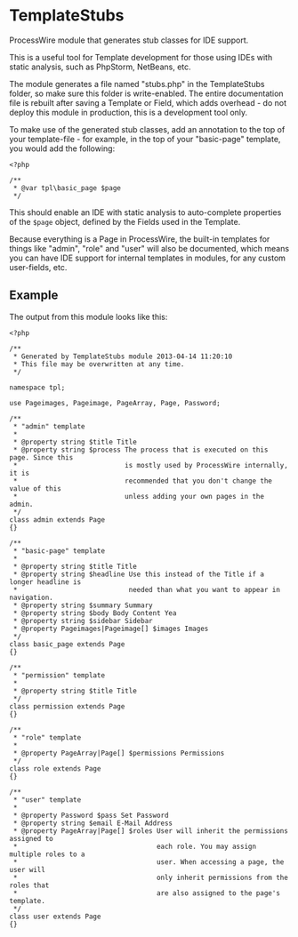 TemplateStubs
=============

ProcessWire module that generates stub classes for IDE support.

This is a useful tool for Template development for those using IDEs with static
analysis, such as PhpStorm, NetBeans, etc.

The module generates a file named "stubs.php" in the TemplateStubs folder, so
make sure this folder is write-enabled. The entire documentation file is rebuilt
after saving a Template or Field, which adds overhead - do not deploy this module
in production, this is a development tool only.

To make use of the generated stub classes, add an annotation to the top of
your template-file - for example, in the top of your "basic-page" template, you
would add the following:

    <?php
    
    /**
     * @var tpl\basic_page $page
     */

This should enable an IDE with static analysis to auto-complete properties
of the `$page` object, defined by the Fields used in the Template.

Because everything is a Page in ProcessWire, the built-in templates for
things like "admin", "role" and "user" will also be documented, which means
you can have IDE support for internal templates in modules, for any custom
user-fields, etc.


Example
-------

The output from this module looks like this:

    <?php

    /**
     * Generated by TemplateStubs module 2013-04-14 11:20:10
     * This file may be overwritten at any time.
     */

    namespace tpl;

    use Pageimages, Pageimage, PageArray, Page, Password;

    /**
     * "admin" template
     *
     * @property string $title Title
     * @property string $process The process that is executed on this page. Since this
     *                           is mostly used by ProcessWire internally, it is
     *                           recommended that you don't change the value of this
     *                           unless adding your own pages in the admin.
     */
    class admin extends Page
    {}

    /**
     * "basic-page" template
     *
     * @property string $title Title
     * @property string $headline Use this instead of the Title if a longer headline is
     *                            needed than what you want to appear in navigation.
     * @property string $summary Summary
     * @property string $body Body Content Yea
     * @property string $sidebar Sidebar
     * @property Pageimages|Pageimage[] $images Images
     */
    class basic_page extends Page
    {}

    /**
     * "permission" template
     *
     * @property string $title Title
     */
    class permission extends Page
    {}

    /**
     * "role" template
     *
     * @property PageArray|Page[] $permissions Permissions
     */
    class role extends Page
    {}

    /**
     * "user" template
     *
     * @property Password $pass Set Password
     * @property string $email E-Mail Address
     * @property PageArray|Page[] $roles User will inherit the permissions assigned to
     *                                   each role. You may assign multiple roles to a
     *                                   user. When accessing a page, the user will
     *                                   only inherit permissions from the roles that
     *                                   are also assigned to the page's template.
     */
    class user extends Page
    {}
